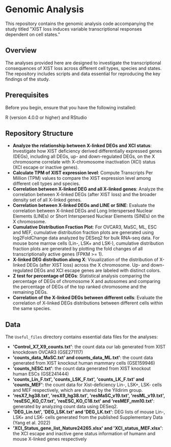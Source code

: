 # Genomic Analysis

This repository contains the genomic analysis code accompanying the study titled "XIST loss induces variable transcriptional responses dependent on cell states."

## Overview

The analyses provided here are designed to investigate the transcriptional consequences of XIST loss across different cell types, species and states. The repository includes scripts and data essential for reproducing the key findings of the study.

## Prerequisites
Before you begin, ensure that you have the following installed:

R (version 4.0.0 or higher) and RStudio


## Repository Structure

- **Analyze the relationship between X-linked DEGs and XCI status**: Investigate how XIST deficiency derived differentially expressed genes (DEGs), including all DEGs, up- and down-regulated DEGs, on the X chromosome correlate with X-chromosome inactivation (XCI) status (XCI escape or inactive genes).
- **Calculate TPM of XIST expression level**: Compute Transcripts Per Million (TPM) values to compare the XIST expression level among different cell types and species.
- **Correlation between X-linked DEG and all X-linked genes**: Analyze the correlation between X-linked DEGs (after XIST loss) and the broader density set of all X-linked genes.
- **Correlation between X-linked DEGs and LINE or SINE**: Evaluate the correlation between X-linked DEGs and Long Interspersed Nuclear Elements (LINEs) or Short Interspersed Nuclear Elements (SINEs) on the X chromosome.
- **Cumulative Distribution Fraction Plot**: For OVCAR3, MaSC, ML, ESC and MEF, cumulative distribution fraction plots are generated using log2FoldChange data analyzed by DESeq2 for bulk RNA-seq data. For mouse bone marrow cells (Lin-, LSK+ and LSK-), cumulative distribution fraction plots are generated by plotting the fold changes of all transcriptionally active genes (FPKM >= 1).
- **X-linked DEG distribution along X**: Visualization of the distribution of X-linked DEGs (after XIST loss) across the X chromosome. Up- and down-regulated DEGs and XCI escape genes are labeled with distinct colors.
- **Z test for percentage of DEGs**: Statistical analysis comparing the percentage of DEGs of chromosome X and autosomes and comparing the percentage of DEGs of the top ranked chromosome and the remaining DEGs.
- **Correlation of the X-linked DEGs between different cells**: Evaluate the correlation of X-linked DEGs distributions between different cells within the same species.

## Data

The `Useful_files` directory contains essential data files for the analyses:

- **'Control_X7_X9_counts.txt'**: the count data our lab generated from XIST knockdown OVCAR3 (GSE271117)
- **'counts_data_MaSC.txt' and counts_data_ML.txt'**: the count data generated from XIST knockout human mammary cells (GSE159946)
- **'counts_hESC.txt'**: the count data generated from XIST knockout human ESCs (GSE241444)
- **'counts_Lin_F.txt', 'counts_LSK_F.txt', 'counts_LK_F.txt' and 'counts_MEF'**: the count data for Xist-deficiency Lin-, LSK+, LSK- cells and MEF respectively, which are shared by the Yildirim group.
- **'resX7_hg38.txt', 'resX9_hg38.txt', 'resMaSC_v19.txt', 'resML_v19.txt', 'resESC_KO_C7.txt', 'resESC_KO_C18.txt' and 'resMEF_mm10.txt'**: generated by analyzing count data using DESeq2.
- **'DEG_Lin.txt', 'DEG_LSK.txt' and 'DEG_LK.txt'**: DEG lists of mouse Lin-, LSK+ and LSK- cells generated from the published Supplementary Data (Yang et al. 2022)
- **'XCI_Status_gene_list_Nature24265.xlsx' and 'XCI_status_MEF.xlsx'**: the XCI escape and inactive gene status information of humann and mouse X-linked genes respectively


